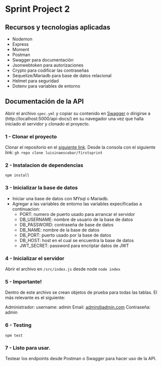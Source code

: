 # Sprint Project 2

## Recursos y tecnologias aplicadas

 - Nodemon
 - Express
 - Moment
 - Postman 
 - Swagger para documentación
 - Jsonwebtoken para autorizaciones
 - Crypto para codificar las contraseñas
 - Sequelize/Mariadb para base de datos relacional
 - Helmet para seguridad
 - Dotenv para variables de entorno

## Documentación de la API
Abrir el archivo `spec.yml` y copiar su contenido en [Swagger](https://editor.swagger.io/) o dirigirse a (http://localhost:5000/api-docs/) en su navegador una vez que halla iniciado el servidor y clonado el proyecto.

### 1  - Clonar el proyecto 
Clonar el repositorio en el [siguiente link](https://github.com/luisinaescobar/firstsprint.git).
Desde la consola con el siguiente link:
`gh repo clone luisinaescobar/firstsprint`

### 2  - Instalacion de dependencias
```
npm install
```

### 3  - Inicializar la base de datos
 - Iniciar una base de datos con MYsql o Mariadb.
 - Agregar a las variables de entorno las variables expecificadas a continuacion:   
    * PORT: numero de puerto usado para arrancar el servidor
    * DB_USERNAME: nombre de usuario de la base de datos
    * DB_PASSWORD: contraseña de base de datos
    * DB_NAME: nombre de la base de datos
    * DB_PORT: puerto usado por la base de datos
    * DB_HOST: host en el cual se encuentra la base de datos
    * JWT_SECRET: password para encriptar datos de JWT


### 4  - Inicializar el servidor
Abrir el archivo en `/src/index.js` desde node
`node index`

### 5  - Importante!

Dentro de este archivo se crean objetos de prueba para todas las tablas. El más relevante es el siguiente:

Administrador:
username: admin
Email: admin@admin.com
Contraseña: admin

### 6  - Testing
```
npm test
```

### 7  - Listo para usar.

Testear los endpoints desde Postman o Swagger para hacer uso de la API.
